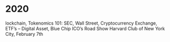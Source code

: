 # 2020
lockchain, Tokenomics 101: SEC, Wall Street, Cryptocurrency Exchange, ETF’s – Digital Asset, Blue Chip ICO’s Road Show Harvard Club of New York City, February 7th
